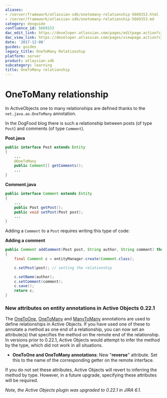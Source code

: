```yaml
---
aliases:
- /server/framework/atlassian-sdk/onetomany-relationship-5669153.html
- /server/framework/atlassian-sdk/onetomany-relationship-5669153.md
category: devguide
confluence_id: 5669153
dac_edit_link: https://developer.atlassian.com/pages/editpage.action?cjm=wozere&pageId=5669153
dac_view_link: https://developer.atlassian.com/pages/viewpage.action?cjm=wozere&pageId=5669153
date: '2017-12-08'
guides: guides
legacy_title: OneToMany Relationship
platform: server
product: atlassian-sdk
subcategory: learning
title: OneToMany relationship
---
```

# OneToMany relationship

In ActiveObjects one to many relationships are defined thanks to the `net.java.ao.OneToMany` annotation.

In the DogFood blog there is such a relationship between posts (of type `Post`) and comments (of type `Comment`).

**Post.java**

``` java
public interface Post extends Entity
{
    ...
    @OneToMany
    public Comment[] getComments();
    ...
}
```

**Comment.java**

``` java
public interface Comment extends Entity
{
    ...
    public Post getPost();
    public void setPost(Post post);
    ...
}
```

Adding a `Comment` to a `Post` requires writing this type of code:

**Adding a comment**

``` java
public Comment addComment(Post post, String author, String comment) throws SQLException
{
    final Comment c = entityManager.create(Comment.class);

    c.setPost(post); // setting the relationship

    c.setName(author);
    c.setComment(comment);
    c.save();
    return c;
}
```

### New attributes on entity annotations in Active Objects 0.22.1

The <a href="https://developer.atlassian.com/display/DOCS/OneToOne+Relationship" class="external-link">OneToOne</a>, <a href="https://developer.atlassian.com/display/DOCS/OneToMany+Relationship" class="external-link">OneToMany</a> and <a href="https://developer.atlassian.com/display/DOCS/ManyToMany+Relationship" class="external-link">ManyToMany</a> annotations are used to define relationships in Active Objects. If you have used one of these to annotate a method as one end of a relationship, you can now set an attribute(s) that specifies the method on the remote end of the relationship. In versions prior to 0.22.1, Active Objects would attempt to infer the method by the type, which did not work in all situations.

-   **OneToOne and OneToMany annotations**: New "**reverse**" attribute. Set this to the name of the corresponding getter on the remote interface.

If you do not set these attributes, Active Objects will revert to inferring the method by type. However, in a future upgrade, specifying these attributes will be required.

*Note, the Active Objects plugin was upgraded to 0.22.1 in JIRA 6.1.*
















































































































































































































































